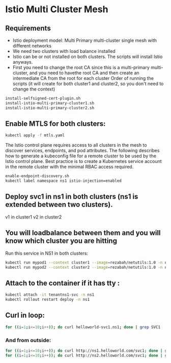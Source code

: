 # Istio Multi Cluster Mesh
## Requirements
- Istio deployment model: Multi Primary multi-cluster single mesh with different networks
- We need two clusters with load balance installed
- Istio can be or not installed on both clusters. The scripts will install Istio anyways.
- First you need to change the root CA since this is a multi-primary multi-cluster, and you need to havethe  root CA and then create an intermediate CA from the root for each cluster
Order of running the scripts (it will create for both cluster1 and cluster2, so you don't need to change the context)
```bash
install-selfsigned-cert-plugin.sh
install-istio-multi-primary-cluster1.sh
install-istio-multi-primary-cluster2.sh
```

## Enable MTLS for both clusters:
```bash
kubectl apply -f mtls.yaml
```
The Istio control plane requires access to all clusters in the mesh to discover services, endpoints, and pod attributes. The following describes how to generate a kubeconfig file for a remote cluster to be used by the Istio control plane. Best practice is to create a Kubernetes service account in the remote cluster with the minimal RBAC access required.
```bash
enable-endpoint-discovery.sh
kubectl label namespace ns1 istio-injection=enabled
```
## Deploy svc1 in ns1 in both clusters (ns1 is extended between two clusters). 
v1 in cluster1
v2 in cluster2

## You will loadbalance between them and you will know which cluster you are hitting
Run this service in NS1 in both clusters:
```bash
kubectl run mypod1 --context cluster1 --image=rezabah/netutils:1.0 -n ns1 -l mylabel=mypod1 -i --tty -- /bin/bash
kubectl run mypod2 --context cluster2 --image=rezabah/netutils:1.0 -n ns2 -l mylabel=mypod2 -i --tty -- /bin/bash
```
## Attach to the container if it has tty :
```bash
kubectl attach -it tenantns1-svc -n ns1
kubectl rollout restart deploy -n ns1
```
## Curl in loop:
```bash
for ((i=1;i<=10;i++)); do curl helloworld-svc1.ns1; done | grep SVC1
```
### And from outside:
```bash
for ((i=1;i<=10;i++)); do curl http://ns1.helloworld.com/svc1; done | grep SVC1
for ((i=1;i<=10;i++)); do curl http://ns2.helloworld.com/svc1; done | grep SVC1
```
